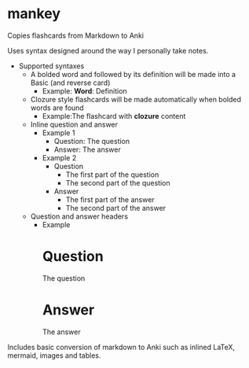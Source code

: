 # mankey
 Copies flashcards from Markdown to Anki

Uses syntax designed around the way I personally take notes.

- Supported syntaxes
    - A bolded word and followed by its definition will be made into a Basic (and reverse card)
        - Example: **Word**: Definition
    - Clozure style flashcards will be made automatically when bolded words are found
        - Example:The flashcard with **clozure** content
    - Inline question and answer
	    - Example 1
		    - Question: The question
		    - Answer: The answer
		- Example 2
			- Question
				- The first part of the question
				- The second part of the question
			- Answer
				- The first part of the answer
				- The second part of the answer
	- Question and answer headers
		- Example
			# Question
			The question
			# Answer
			The answer
         
Includes basic conversion of markdown to Anki such as inlined LaTeX, mermaid, images and tables.